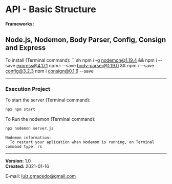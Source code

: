 # API - Basic Structure

#### Frameworks: 
## Node.js, Nodemon, Body Parser, Config, Consign and Express

  To install  (Terminal command):
    ```sh
    npm i -g nodemon@1.19.4 && npm i --save express@4.17.1
    npm i --save body-parser@1.19.0 && npm i --save config@3.2.3
    npm i consign@0.1.6 --save


_____________________________________________


### Execution Project ###

To start the server (Terminal command): 
  ```sh
  npx npm start
  ``` 

To Run the nodemon (Terminal command):
  ```sh
  npx nodemon server.js
  ```
    Nodemon information:
      To restart your aplication when Nodemon is running, on Terminal command type: rs

  
_____________________________________________
  
**Version:** 1.0 <br>
**Created:** 2021-01-16

E-mail: luiz.gmacedo@gmail.com

